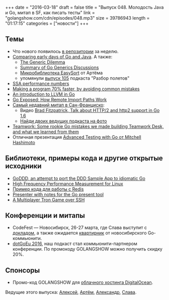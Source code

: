 +++
date = "2016-03-18"
draft = false
title = "Выпуск 048. Молодость Java и Go, митап в SF, как писать тесты"
link = "golangshow.com/cdn/episodes/048.mp3"
size = 39786943
length = "01:17:15"
categories = ["новости"]
+++

## Темы
- Что нового появилось [в репозитории](https://github.com/golang/go) за неделю.
- [Comparing early days of Go and Java](https://medium.freecodecamp.com/comparing-early-days-of-go-and-java-db8163bc6798). А также:
  - [The Generic Dilemma](http://research.swtch.com/generic)
  - [Summary of Go Generics Discussions](https://docs.google.com/document/d/1vrAy9gMpMoS3uaVphB32uVXX4pi-HnNjkMEgyAHX4N4/edit?pli=1)
  - [Микробиблиотека EasySort](https://github.com/miolini/easysort) от Артёма
  - упомянули [выпуск 105](http://razbor-poletov.com/2016/03/episode-105.html) подкаста "Разбор полетов"
- [SSA performance numbers](https://groups.google.com/forum/#!topic/golang-dev/m1r8kSle30Y)
- [Making a program 70% faster, by avoiding common mistakes](http://blog.fmpwizard.com/blog/go_making_a_program_70_faster_by_avoiding_common_mistakes)
- [An introduction to LLVM in Go](https://blog.felixangell.com/an-introduction-to-llvm-in-go/)
- [Go Exposed: How Remote Import Paths Work](http://engineeredweb.com/blog/2016/go-exposed-remote-import-paths/)
- [Самый недавний митап в Сан-Франциско](http://www.meetup.com/golangsf/events/226090314/):
  - Видео [Brad Fitzpatrick, Talk about HTTP/2 and http2 support in Go 1.6](https://youtu.be/FARQMJndUn0)
  - [Найди двоих ведущих подкаста на фото](https://twitter.com/Cassandraoid/status/710319032428199937)
- [Teamwork: Some rookie Go mistakes we made building Teamwork Desk, and what we learned from them](http://engineroom.teamwork.com/go-learn/)
- Отличная презентация [Advanced Testing with Go от Mitchell Hashimoto](https://speakerdeck.com/mitchellh/advanced-testing-with-go)

## Библиотеки, примеры кода и другие открытые исходники
- [GoDDD, an attempt to port the DDD Sample App to idiomatic Go](https://github.com/marcusolsson/goddd)
- [High Frequency Performance Measurement for Linux](https://github.com/uber-common/cpustat)
- [Пример кода для работы с Redis](http://www.alexedwards.net/blog/working-with-redis)
- [Presenter with notes for the Go present tool](https://github.com/audreylim/go-presenter)
- [A Multiplayer Tron Game over SSH](https://github.com/zachlatta/sshtron)

## Конференции и митапы
- CodeFest — Новосибирск, 26-27 марта, где Слава выступит с  [докладом](http://2016.codefest.ru/lecture/1068), а также ожидается  [квартирник](http://2016.codefest.ru/lecture/1121) от новосибирского Go-коммьюнити.
- [dotGoEu 2016](http://www.dotgo.eu), наш подкаст стал коммьюнити-партнером конференции. По промокоду GOLANGSHOW можно получить скидку 20%.

## Спонсоры
- Промо-код GOLANGSHOW для [облачного хостинга DigitalOcean](https://www.digitalocean.com/?utm_campaign=golangshow&utm_medium=podcast&refcode=63eedb038a3e).

Ведущие этого выпуска: [Алексей](https://twitter.com/paaleksey), [Артём](https://twitter.com/miolini), [Александр](https://twitter.com/LK4D4math), [Слава](https://twitter.com/m0sth8).

